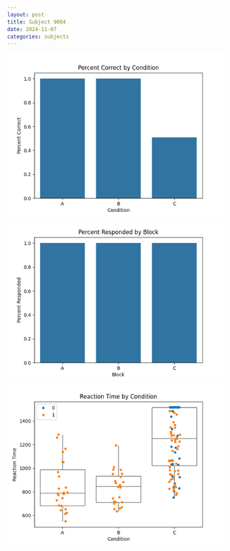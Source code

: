 ```yaml
---
layout: post
title: Subject 9004
date: 2024-11-07
categories: subjects
---
```


![](data/9004/run-10/9004_ATS_percent_correct.png)
![](data/9004/run-10/9004_ATS_percent_responded.png)
![](data/9004/run-10/9004_ATS_rt.png)
